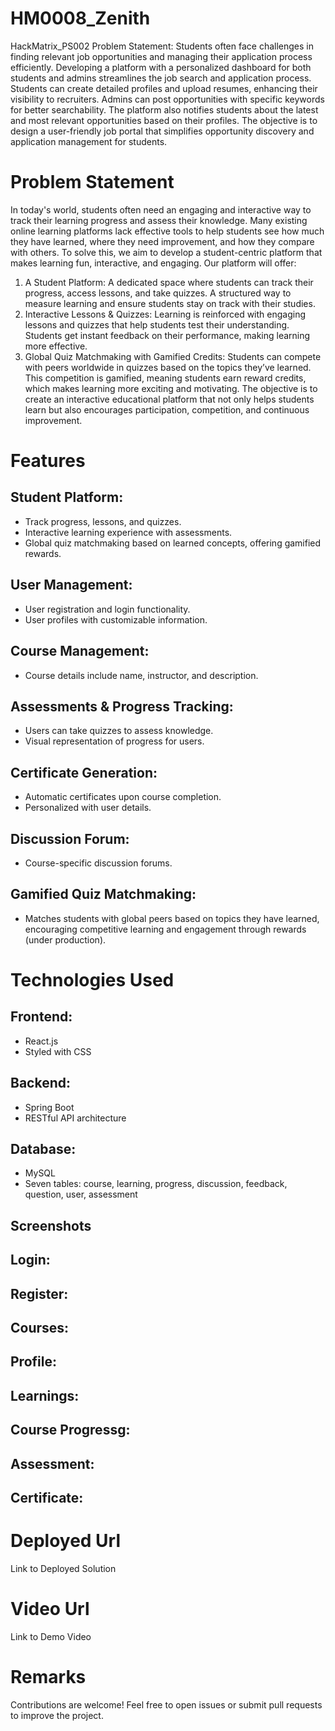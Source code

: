 # HM0008_Zenith
HackMatrix_PS002 Problem Statement: Students often face challenges in finding relevant job opportunities and managing their application process efficiently. Developing a platform with a personalized dashboard for both students and admins streamlines the job search and application process. Students can create detailed profiles and upload resumes, enhancing their visibility to recruiters. Admins can post opportunities with specific keywords for better searchability. The platform also notifies students about the latest and most relevant opportunities based on their profiles. The objective is to design a user-friendly job portal that simplifies opportunity discovery and application management for students.

# Problem Statement

In today's world, students often need an engaging and interactive way to track their learning progress and assess their knowledge. Many existing online learning platforms lack effective tools to help students see how much they have learned, where they need improvement, and how they compare with others.
To solve this, we aim to develop a student-centric platform that makes learning fun, interactive, and engaging. Our platform will offer:
1.	A Student Platform:
A dedicated space where students can track their progress, access lessons, and take quizzes.
A structured way to measure learning and ensure students stay on track with their studies.
2.	Interactive Lessons & Quizzes:
Learning is reinforced with engaging lessons and quizzes that help students test their understanding.
Students get instant feedback on their performance, making learning more effective.
3.	Global Quiz Matchmaking with Gamified Credits:
Students can compete with peers worldwide in quizzes based on the topics they’ve learned.
This competition is gamified, meaning students earn reward credits, which makes learning more exciting and motivating.
The objective is to create an interactive educational platform that not only helps students learn but also encourages participation, competition, and continuous improvement.


# Features

## Student Platform:

* Track progress, lessons, and quizzes.
* Interactive learning experience with assessments.
* Global quiz matchmaking based on learned concepts, offering gamified rewards.

## User Management:

* User registration and login functionality.
* User profiles with customizable information.

## Course Management:

* Course details include name, instructor, and description.

## Assessments & Progress Tracking:

* Users can take quizzes to assess knowledge.
* Visual representation of progress for users.

## Certificate Generation:

* Automatic certificates upon course completion.
* Personalized with user details.

## Discussion Forum:

* Course-specific discussion forums.

## Gamified Quiz Matchmaking: 
* Matches students with global peers based on topics they have learned, encouraging competitive learning and engagement through rewards 
(under production).

# Technologies Used

## Frontend:

* React.js
* Styled with CSS

## Backend:

* Spring Boot
* RESTful API architecture

## Database:

* MySQL
* Seven tables: course, learning, progress, discussion, feedback, question, user, assessment

## Screenshots

## Login:

## Register:

## Courses:

## Profile:

## Learnings:

## Course Progressg:

## Assessment:

## Certificate:


# Deployed Url

Link to Deployed Solution

# Video Url

Link to Demo Video

# Remarks

Contributions are welcome! Feel free to open issues or submit pull requests to improve the project.
